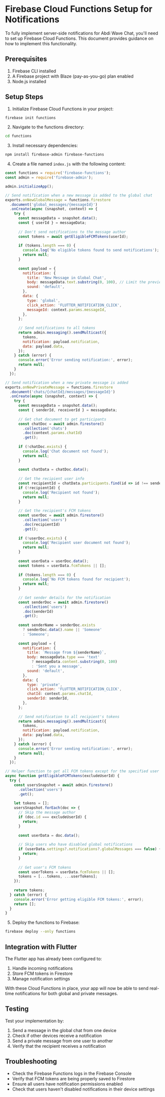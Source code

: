 # Firebase Cloud Functions Setup for Notifications

To fully implement server-side notifications for Abdi Wave Chat, you'll need to set up Firebase Cloud Functions. This document provides guidance on how to implement this functionality.

## Prerequisites

1. Firebase CLI installed
2. A Firebase project with Blaze (pay-as-you-go) plan enabled
3. Node.js installed

## Setup Steps

1. Initialize Firebase Cloud Functions in your project:
```bash
firebase init functions
```

2. Navigate to the functions directory:
```bash
cd functions
```

3. Install necessary dependencies:
```bash
npm install firebase-admin firebase-functions
```

4. Create a file named `index.js` with the following content:

```javascript
const functions = require('firebase-functions');
const admin = require('firebase-admin');

admin.initializeApp();

// Send notification when a new message is added to the global chat
exports.onNewGlobalMessage = functions.firestore
  .document('global_messages/{messageId}')
  .onCreate(async (snapshot, context) => {
    try {
      const messageData = snapshot.data();
      const { userId } = messageData;
      
      // Don't send notifications to the message author
      const tokens = await getEligibleFCMTokens(userId);
      
      if (tokens.length === 0) {
        console.log('No eligible tokens found to send notifications');
        return null;
      }
      
      const payload = {
        notification: {
          title: 'New Message in Global Chat',
          body: messageData.text.substring(0, 100), // Limit the preview
          sound: 'default',
        },
        data: {
          type: 'global',
          click_action: 'FLUTTER_NOTIFICATION_CLICK',
          messageId: context.params.messageId,
        },
      };
      
      // Send notifications to all tokens
      return admin.messaging().sendMulticast({
        tokens,
        notification: payload.notification,
        data: payload.data,
      });
    } catch (error) {
      console.error('Error sending notification:', error);
      return null;
    }
  });

// Send notification when a new private message is added
exports.onNewPrivateMessage = functions.firestore
  .document('chats/{chatId}/messages/{messageId}')
  .onCreate(async (snapshot, context) => {
    try {
      const messageData = snapshot.data();
      const { senderId, receiverId } = messageData;
      
      // Get chat document to get participants
      const chatDoc = await admin.firestore()
        .collection('chats')
        .doc(context.params.chatId)
        .get();
      
      if (!chatDoc.exists) {
        console.log('Chat document not found');
        return null;
      }
      
      const chatData = chatDoc.data();
      
      // Get the recipient user info
      const recipientId = chatData.participants.find(id => id !== senderId);
      if (!recipientId) {
        console.log('Recipient not found');
        return null;
      }
      
      // Get the recipient's FCM tokens
      const userDoc = await admin.firestore()
        .collection('users')
        .doc(recipientId)
        .get();
      
      if (!userDoc.exists) {
        console.log('Recipient user document not found');
        return null;
      }
      
      const userData = userDoc.data();
      const tokens = userData.fcmTokens || [];
      
      if (tokens.length === 0) {
        console.log('No FCM tokens found for recipient');
        return null;
      }
      
      // Get sender details for the notification
      const senderDoc = await admin.firestore()
        .collection('users')
        .doc(senderId)
        .get();
      
      const senderName = senderDoc.exists 
        ? senderDoc.data().name || 'Someone'
        : 'Someone';
      
      const payload = {
        notification: {
          title: `Message from ${senderName}`,
          body: messageData.type === 'text' 
            ? messageData.content.substring(0, 100)
            : 'Sent you a message',
          sound: 'default',
        },
        data: {
          type: 'private',
          click_action: 'FLUTTER_NOTIFICATION_CLICK',
          chatId: context.params.chatId,
          senderId: senderId,
        },
      };
      
      // Send notification to all recipient's tokens
      return admin.messaging().sendMulticast({
        tokens,
        notification: payload.notification,
        data: payload.data,
      });
    } catch (error) {
      console.error('Error sending notification:', error);
      return null;
    }
  });

// Helper function to get all FCM tokens except for the specified user
async function getEligibleFCMTokens(excludeUserId) {
  try {
    const usersSnapshot = await admin.firestore()
      .collection('users')
      .get();
      
    let tokens = [];
    usersSnapshot.forEach(doc => {
      // Skip the message author
      if (doc.id === excludeUserId) {
        return;
      }
      
      const userData = doc.data();
      
      // Skip users who have disabled global notifications
      if (userData.settings?.notifications?.globalMessages === false) {
        return;
      }
      
      // Get user's FCM tokens
      const userTokens = userData.fcmTokens || [];
      tokens = [...tokens, ...userTokens];
    });
    
    return tokens;
  } catch (error) {
    console.error('Error getting eligible FCM tokens:', error);
    return [];
  }
}
```

5. Deploy the functions to Firebase:
```bash
firebase deploy --only functions
```

## Integration with Flutter

The Flutter app has already been configured to:

1. Handle incoming notifications
2. Store FCM tokens in Firestore
3. Manage notification settings

With these Cloud Functions in place, your app will now be able to send real-time notifications for both global and private messages.

## Testing

Test your implementation by:

1. Send a message in the global chat from one device
2. Check if other devices receive a notification
3. Send a private message from one user to another
4. Verify that the recipient receives a notification

## Troubleshooting

- Check the Firebase Functions logs in the Firebase Console
- Verify that FCM tokens are being properly saved to Firestore
- Ensure all users have notification permissions enabled
- Check that users haven't disabled notifications in their device settings 